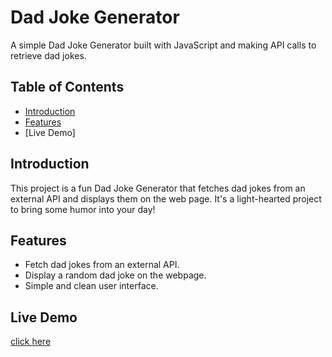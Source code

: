 # Dad Joke Generator

A simple Dad Joke Generator built with JavaScript and making API calls to retrieve dad jokes.

## Table of Contents
- [Introduction](#introduction)
- [Features](#features)
- [Live Demo]

## Introduction

This project is a fun Dad Joke Generator that fetches dad jokes from an external API and displays them on the web page. It's a light-hearted project to bring some humor into your day!

## Features

- Fetch dad jokes from an external API.
- Display a random dad joke on the webpage.
- Simple and clean user interface.

## Live Demo
   [click here]( https://pravin-m-24.github.io/Dad_Joke_Generator_js/)
